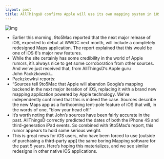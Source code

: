 ```yaml
---
layout: post
title: AllThingsD confirms Apple will use its own mapping system in iOS 6
---
```

![img](http://media.idownloadblog.com/wp-content/uploads/2012/05/c3-tech.jpg)
* Earlier this morning, 9to5Mac reported that the next major release of iOS, expected to debut at WWDC next month, will include a completely redesigned Maps application. The report explained that this would be one of iOS 6‘s major new features.
* While the site certainly has some credibility in the world of Apple rumors, it’s always nice to get some corroboration from other sources. And we’ve just received that, from AllThingsD‘s Apple guru John Packzkowski…
* Packzkowksi reports:
* “Sources tell 9to5Mac that Apple will abandon Google’s mapping backend in the next major iteration of iOS, replacing it with a brand new mapping application powered by Apple technology. We’ve independently confirmed that this is indeed the case. Sources describe the new Maps app as a forthcoming tent-pole feature of iOS that will, in the words of one, “blow your head off.”
* It’s worth noting that John’s sources have been fairly accurate in the past. AllThingsD correctly predicted the dates of both the iPhone 4S and third-generation iPad events. So combined with 9to5Mac’s report, this rumor appears to hold some serious weight.
* This is great news for iOS users, who have been forced to use [outside of purchasing a third-party app] the same boring Mapping software for the past 5 years. Here’s hoping this materializes, and we see similar redesigns in other native iOS applications.

